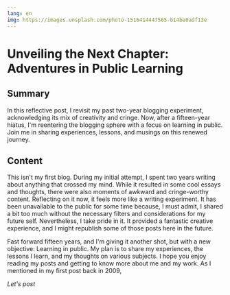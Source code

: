 ```yaml
---
lang: en
img: https://images.unsplash.com/photo-1516414447565-b14be0adf13e
---
```

# Unveiling the Next Chapter: Adventures in Public Learning

## Summary

In this reflective post, I revisit my past two-year blogging experiment, acknowledging its mix of creativity and cringe. Now, after a fifteen-year hiatus, I'm reentering the blogging sphere with a focus on learning in public. Join me in sharing experiences, lessons, and musings on this renewed journey.

## Content

This isn't my first blog. During my initial attempt, I spent two years writing about anything that crossed my mind. While it resulted in some cool essays and thoughts, there were also moments of awkward and cringe-worthy content. Reflecting on it now, it feels more like a writing experiment. It has been unavailable to the public for some time because, I must admit, I shared a bit too much without the necessary filters and considerations for my future self. Nevertheless, I take pride in it. It provided a fantastic creative experience, and I might republish some of those posts here in the future.

Fast forward fifteen years, and I'm giving it another shot, but with a new objective: Learning in public. My plan is to share my experiences, the lessons I learn, and my thoughts on various subjects. I hope you enjoy reading my posts and getting to know more about me and my work. As I mentioned in my first post back in 2009,

_Let's post_
